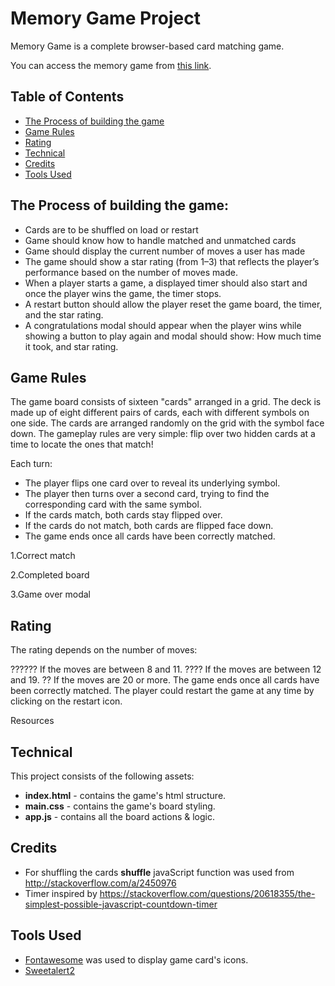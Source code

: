 # Memory Game Project

Memory Game is a complete browser-based card matching game. 

You can access the memory game from [this link](https://htmlpreview.github.io/?https://github.com/ManalAlkallas/Memory-Game-Udacity/blob/master/index.html).

## Table of Contents

* [The Process of building the game](#the-process-of-building-the-game)
* [Game Rules](#game-rules)
* [Rating](#rating)
* [Technical](#technical)
* [Credits](#credits)
* [Tools Used](#tools-used)

## The Process of building the game:

* Cards are to be shuffled on load or restart
* Game should know how to handle matched and unmatched cards
* Game should display the current number of moves a user has made
* The game should show a star rating (from 1–3) that reflects the player’s performance based on the number of moves made.
* When a player starts a game, a displayed timer should also start and once the player wins the game, the timer stops.
* A restart button should allow the player reset the game board, the timer, and the star rating.
* A congratulations modal should appear when the player wins while showing a button to play again and modal should show: How much time it took, and star rating.

## Game Rules

The game board consists of sixteen "cards" arranged in a grid. The deck is made up of eight different pairs of cards, each with different symbols on one side. The cards are arranged randomly on the grid with the symbol face down. The gameplay rules are very simple: flip over two hidden cards at a time to locate the ones that match!

Each turn:

* The player flips one card over to reveal its underlying symbol.
* The player then turns over a second card, trying to find the corresponding card with the same symbol.
* If the cards match, both cards stay flipped over.
* If the cards do not match, both cards are flipped face down.
* The game ends once all cards have been correctly matched.



1.Correct match



2.Completed board



3.Game over modal


## Rating
The rating depends on the number of moves:

?????? If the moves are between 8 and 11.
???? If the moves are between 12 and 19.
?? If the moves are 20 or more.
The game ends once all cards have been correctly matched. The player could restart the game at any time by clicking on the restart icon.

Resources

## Technical

This project consists of the following assets:

* **index.html**  - contains the game's html structure.
* **main.css** - contains the game's board styling.
* **app.js** - contains all the board actions & logic.

## Credits

* For shuffling the cards **shuffle** javaScript function was used from http://stackoverflow.com/a/2450976
* Timer inspired by https://stackoverflow.com/questions/20618355/the-simplest-possible-javascript-countdown-timer

## Tools Used

* [Fontawesome](http://fontawesome.io/icons/) was used to display game card's icons.
* [Sweetalert2](https://sweetalert2.github.io/)

